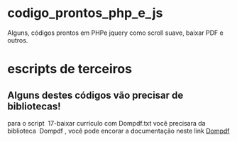 # codigo_prontos_php_e_js
Alguns, códigos prontos em PHPe jquery como scroll suave, baixar PDF e outros.

# escripts de terceiros

## Alguns destes códigos vão precisar de bibliotecas!

para o script  17-baixar currículo com Dompdf.txt você precisara da biblioteca 
Dompdf , você pode encorar a documentação neste link
[Dompdf](https://github.com/dompdf/dompdf)
